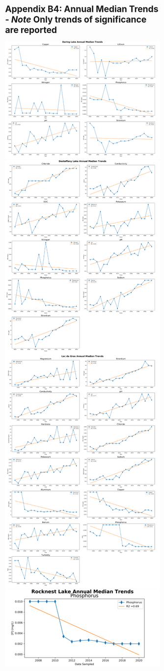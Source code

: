 ---
---

# Appendix B4: Annual Median Trends - *Note* Only trends of significance are reported

<img src="Daring_Lake_Trends.png">

<img src="Destaffany_Lake_Trends.png">

<img src="Lac_de_Gras_Trends.png">

<img src="Rocknest_Annual_Trend.png">
